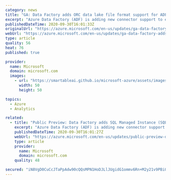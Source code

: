 ```yaml
---
category: news
title: "GA: Data Factory adds ORC data lake file format support for ADF Data Flows and Synapse Data Flows"
excerpt: "Azure Data Factory (ADF) is adding new connector support to enable Optimized  Row Columnar (ORC) format to data flows in ADF and Synapse Analytics in ADLS and Blob Store."
publishedDateTime: 2020-09-30T16:01:33Z
originalUrl: "https://azure.microsoft.com/en-us/updates/ga-data-factory-adds-orc-data-lake-file-format-support-for-adf-data-flows-and-synapse-data-flows/"
webUrl: "https://azure.microsoft.com/en-us/updates/ga-data-factory-adds-orc-data-lake-file-format-support-for-adf-data-flows-and-synapse-data-flows/"
type: article
quality: 56
heat: 76
published: true

provider:
  name: Microsoft
  domain: microsoft.com
  images:
    - url: "https://smartableai.github.io/microsoft-azure/assets/images/organizations/microsoft.com-50x50.jpg"
      width: 50
      height: 50

topics:
  - Azure
  - Analytics

related:
  - title: "Public Preview: Data Factory adds SQL Managed Instance (SQL MI) support for ADF Data Flows and Synapse Data Flows"
    excerpt: "Azure Data Factory (ADF) is adding new connector support to SQL MI as a source and sink to data flows in ADF and Synapse Analytics in ADLS and Blob Store."
    publishedDateTime: 2020-09-30T16:01:27Z
    webUrl: "https://azure.microsoft.com/en-us/updates/public-preview-data-factory-adds-sql-managed-instance-support/"
    type: article
    provider:
      name: Microsoft
      domain: microsoft.com
    quality: 48

secured: "iN8VgD0CuCcJTaPpAdw90cQQsMPN1HoDJLlJUgidG1ommv6Rn+M2y21v9PBiOYUFsodGVf+150jB+1nMFagNbutiBLJhZUDpOMUPH2xByddZ7WeLrx4xue0r97qPz+0VVp6SH1136LfiT6OWifhOJ82s5UiJDBA3mU1cD6075oBeZAoBs7Euv/D7njLXRD08cY3BdURIMov8P3b+n7sS1tca5LAwCCUIJtBNidHRxUbvNVR7RphdM1U8xRtQoKD6zUicieZk7sp5RfFFEXE4hvVqIgAtj1jRWzB85N4wdgY80N4mpUEHMI2PBvzJqXW2Kvw0rpGMQgdp9PQh8HwWbUo1netpzzivgUzRS1dOsJI=;VRMC74DVNhGOpDVTXOY3CQ=="
---
```


